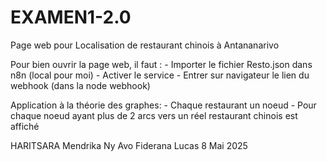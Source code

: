 # EXAMEN1-2.0
Page web pour Localisation  de restaurant chinois à Antananarivo

Pour bien ouvrir la page web, il faut :
	- Importer le fichier Resto.json dans n8n (local pour moi)
	- Activer le service
	- Entrer sur navigateur le lien du webhook (dans la node webhook)

Application à la théorie des graphes:
	- Chaque restaurant un noeud 
	- Pour chaque noeud ayant plus de 2 arcs vers un réel restaurant chinois est affiché 

HARITSARA Mendrika Ny Avo Fiderana Lucas                                                                          8 Mai 2025
